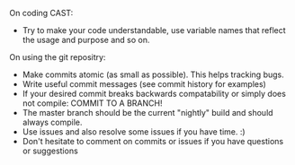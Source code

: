 On coding CAST:

* Try to make your code understandable, use variable names that reflect the usage and purpose and so on.

On using the git repositry:

* Make commits atomic (as small as possible). This helps tracking bugs.
* Write useful commit messages (see commit history for examples)
* If your desired commit breaks backwards compatability or simply does not compile: COMMIT TO A BRANCH!
* The master branch should be the current "nightly" build and should always compile.
* Use issues and also resolve some issues if you have time. :)
* Don't hesitate to comment on commits or issues if you have questions or suggestions
